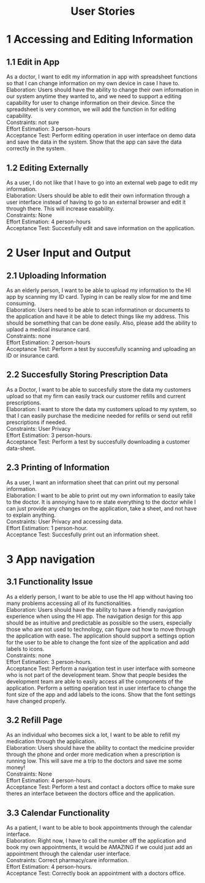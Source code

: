 
<center> <h1>User Stories</h1> </center>

# 1 Accessing and Editing Information 

## 1.1 Edit in App
As a doctor, I want to edit my information in app with spreadsheet functions so that I can change information on my own device in case I have to.<br>
Elaboration: Users should have the ability to change their own information in our system anytime they wanted to, and we need to support a editing capability for user to change information on their device. Since the spreadsheet is very common, we will add the function in for editing capability.<br>
Constraints: not sure<br>
Effort Estimation: 3 person-hours<br>
Acceptance Test: Perform editing operation in user interface on demo data and save the data in the system. Show that the app can save the data correctly in the system.<br>

## 1.2 Editing Externally
As a user, I do not like that I have to go into an external web page to edit my information.<br>
Elaboration: Users should be able to edit their own information through a user interface instead of having to go to an external browser and edit it through there. This will increase easability.<br>
Constraints: None<br>
Effort Estimation: 4 person-hours<br>
Acceptance Test: Succesfully edit and save information on the application.<br>


# 2 User Input and Output

## 2.1 Uploading Information
As an elderly person, I want to be able to upload my information to the HI app by scanning my ID card. Typing in can be really slow for me and time consuming. <br>
Elaboration: Users need to be able to scan informatinon or documents to the application and have it be able to detect things like my address. This should be something that can be done easily. Also, please add the ability to uplaod a medical insurance card. <br>
Constraints: none<br>
Effort Estimation: 2 person-hours<br>
Acceptance Test: Perform a test by succesfully scanning and uploading an ID or insurance card.

## 2.2 Succesfully Storing Prescription Data
As a Doctor, I want to be able to succesfully store the data my customers upload so that my firm can easily track our customer refills and current prescriptions. <br>
Elaboration: I want to store the data my customers upload to my system, so that I can easily purchase the medicine needed for refills or send out refill prescriptions if needed. <br>
Constraints: User Privacy<br>
Effort Estimation: 3 person-hours.<br>
Acceptance Test: Perform a test by succesfully downloading a customer data-sheet.

## 2.3 Printing of Information
As a user, I want an information sheet that can print out my personal information.<br>
Elaboration: I want to be able to print out my own information to easily take to the doctor. It is annoying have to re state everything to the doctor while I can just provide any changes on the application, take a sheet, and not have to explain anything.<br>
Constraints: User Privacy and accessing data.<br>
Effort Estimation: 1 person-hour.<br>
Acceptance Test: Succesfully print out an information sheet.


# 3 App navigation

## 3.1 Functionality Issue
As a elderly person, I want to be able to use the HI app without having too many problems accessing all of its functionalities. <br>
Elaboration: Users should have the ability to have a friendly navigation experience when using the HI app. The navigation design for this app should be as intuitive and predictable as possible so the users, especially those who are not used to technology, can figure out how to move through the application with ease. The application should support a settings option for the user to be able to change the font size of the application and add labels to icons.<br>
Constraints: none<br>
Effort Estimation: 3 person-hours.<br>
Acceptance Test: Perform a navigation test in user interface with someone who is not part of the development team. Show that people besides the development team are able to easily access all the components of the application. Perform a setting operation test in user interface to change the font size of the app and add labels to the icons. Show that the font settings have changed properly.<br>

## 3.2 Refill Page
As an individual who becomes sick a lot, I want to be able to refill my medication through the application. <br>
Elaboration: Users should have the ability to contact the medicine provider through the phone and order more medication when a prescription is running low. This will save me a trip to the doctors and save me some money!<br>
Constraints: None<br>
Effort Estimation: 4 person-hours.<br>
Acceptance Test: Perform a test and contact a doctors office to make sure theres an interface between the doctors office and the application.

## 3.3 Calendar Functionality
As a patient, I want to be able to book appointments through the calendar interface. <br>
Elaboration: Right now, I have to call the number off the application and book my own appointments, it would be AMAZING if we could just add an appointment through the calendar user interface. <br>
Constraints: Correct pharmacy/care information.<br>
Effort Estimation: 4 person-hours.<br>
Acceptance Test: Correctly book an appointment with a doctors office.


